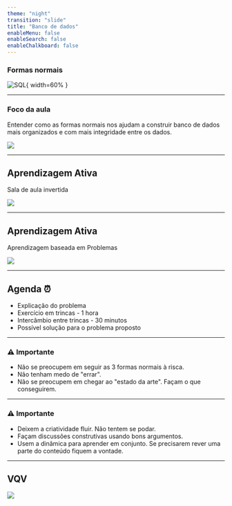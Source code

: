 ```yaml
---
theme: "night"
transition: "slide"
title: "Banco de dados"
enableMenu: false
enableSearch: false
enableChalkboard: false
---
```


### Formas normais

![SQL](https://media2.giphy.com/media/vISmwpBJUNYzukTnVx/giphy.gif){ width=60% }

---

### Foco da aula

Entender como as formas normais nos ajudam a construir banco de dados mais organizados e com mais integridade entre os dados.

![](https://media.giphy.com/media/kPrlykW2TpVU4HWx2O/giphy.gif)

---

## Aprendizagem Ativa 

Sala de aula invertida

![](https://media.giphy.com/media/Jo85Nij8XBKRvY5O00/giphy.gif)

---

## Aprendizagem Ativa 

Aprendizagem baseada em Problemas

![](https://media.giphy.com/media/zAJjKvxG4sCMKN4zov/giphy.gif)

---

## Agenda ⏰

- Explicação do problema
- Exercício em trincas - 1 hora
- Intercâmbio entre trincas - 30 minutos
- Possível solução para o problema proposto

---

### ⚠️ Importante

- Não se preocupem em seguir as 3 formas normais à risca.
- Não tenham medo de "errar".
- Não se preocupem em chegar ao "estado da arte". Façam o que conseguirem.

---

### ⚠️ Importante

- Deixem a criatividade fluir. Não tentem se podar.
- Façam discussões construtivas usando bons argumentos.
- Usem a dinâmica para aprender em conjunto. Se precisarem rever uma parte do conteúdo fiquem a vontade.


---

## VQV

![](https://media.giphy.com/media/l4KiaUHXv3dlpaUfu/giphy.gif)



